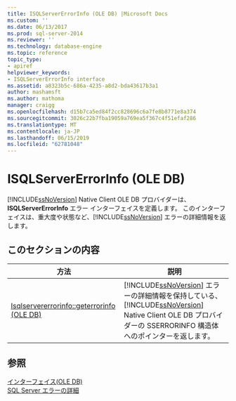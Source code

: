 ```yaml
---
title: ISQLServerErrorInfo (OLE DB) |Microsoft Docs
ms.custom: ''
ms.date: 06/13/2017
ms.prod: sql-server-2014
ms.reviewer: ''
ms.technology: database-engine
ms.topic: reference
topic_type:
- apiref
helpviewer_keywords:
- ISQLServerErrorInfo interface
ms.assetid: a8323b5c-686a-4235-a8d2-bda43617b3a1
author: mashamsft
ms.author: mathoma
manager: craigg
ms.openlocfilehash: d15b7ca5ed84f2cc828696c6a7fe8b8771e8a374
ms.sourcegitcommit: 3026c22b7fba19059a769ea5f367c4f51efaf286
ms.translationtype: MT
ms.contentlocale: ja-JP
ms.lasthandoff: 06/15/2019
ms.locfileid: "62781048"
---
```

# <a name="isqlservererrorinfo-ole-db"></a>ISQLServerErrorInfo (OLE DB)
  [!INCLUDE[ssNoVersion](../../includes/ssnoversion-md.md)] Native Client OLE DB プロバイダーは、 **ISQLServerErrorInfo** エラー インターフェイスを定義します。 このインターフェイスは、重大度や状態など、[!INCLUDE[ssNoVersion](../../includes/ssnoversion-md.md)] エラーの詳細情報を返します。  
  
## <a name="in-this-section"></a>このセクションの内容  
  
|方法|説明|  
|------------|-----------------|  
|[Isqlservererrorinfo::geterrorinfo &#40;OLE DB&#41;](../../relational-databases/native-client-ole-db-interfaces/isqlservererrorinfo-geterrorinfo-ole-db.md)|[!INCLUDE[ssNoVersion](../../includes/ssnoversion-md.md)] エラーの詳細情報を保持している、 [!INCLUDE[ssNoVersion](../../includes/ssnoversion-md.md)] Native Client OLE DB プロバイダーの SSERRORINFO 構造体へのポインターを返します。|  
  
## <a name="see-also"></a>参照  
 [インターフェイス&#40;OLE DB&#41;](../../../2014/database-engine/dev-guide/interfaces-ole-db.md)   
 [SQL Server エラーの詳細](../../relational-databases/native-client-ole-db-errors/sql-server-error-detail.md)  
  
  
